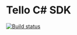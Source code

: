 # Tello C# SDK
[![Build status](https://ci.appveyor.com/api/projects/status/0u7pp6tfytkn2uro?svg=true)](https://ci.appveyor.com/project/thomaspleasance/tellosharp)
